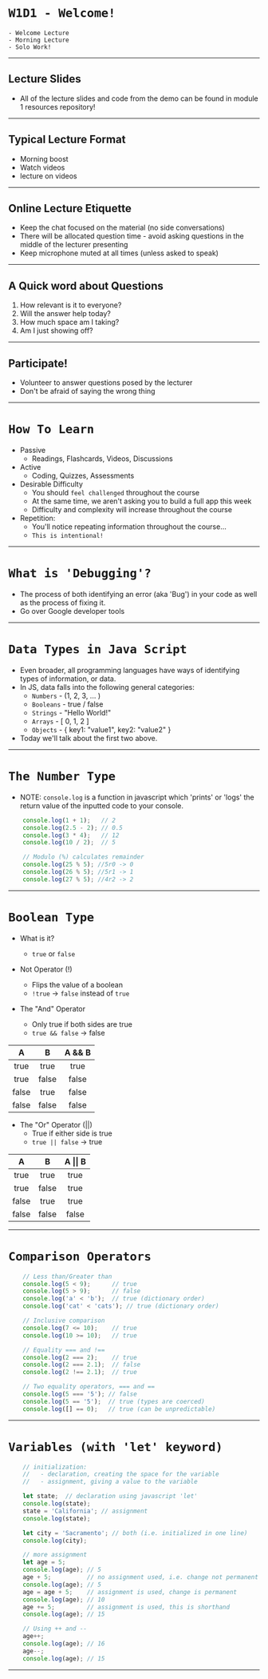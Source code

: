 # `W1D1 - Welcome!`
    - Welcome Lecture
    - Morning Lecture
    - Solo Work!
---

## Lecture Slides

- All of the lecture slides and code from the demo can be found in module 1 resources repository!

---
## Typical Lecture Format

- Morning boost
- Watch videos 
- lecture on videos

---

## Online Lecture Etiquette

- Keep the chat focused on the material (no side conversations)
- There will be allocated question time - avoid asking questions in the middle of the lecturer presenting
- Keep microphone muted at all times (unless asked to speak)

---

## A Quick word about Questions

1. How relevant is it to everyone?
2. Will the answer help today?
3. How much space am I taking?
4. Am I just showing off?

---

## Participate!

- Volunteer to answer questions posed by the lecturer
- Don't be afraid of saying the wrong thing

---

# `How To Learn`
- Passive
    - Readings, Flashcards, Videos, Discussions
- Active
    - Coding, Quizzes, Assessments
- Desirable Difficulty
    - You should `feel challenged` throughout the course
    - At the same time, we aren't asking you to build a full app this week
    - Difficulty and complexity will increase throughout the course
-  Repetition:
    - You'll notice repeating information throughout the course...
    - `This is intentional! `
---
# `What is 'Debugging'?`
- The process of both identifying an error (aka 'Bug') in your code 
as well as the process of fixing it. 
- Go over Google developer tools

---
# `Data Types in Java Script`
- Even broader, all programming languages have ways of identifying types of information, or data. 
- In JS, data falls into the following general categories:
  - `Numbers` - (1, 2, 3, ... )
  - `Booleans` - true / false
  - `Strings` - "Hello World!"
  - `Arrays` - [ 0, 1, 2 ]
  - `Objects` - { key1: "value1", key2: "value2" }
- Today we'll talk about the first two above. 

---
# `The Number Type`  
- NOTE: `console.log` is a function in javascript which 'prints' or 'logs' the return value of the inputted code to your console.

```javascript
    console.log(1 + 1);   // 2
    console.log(2.5 - 2); // 0.5
    console.log(3 * 4);   // 12 
    console.log(10 / 2);  // 5

    // Modulo (%) calculates remainder 
    console.log(25 % 5); //5r0 -> 0
    console.log(26 % 5); //5r1 -> 1
    console.log(27 % 5); //4r2 -> 2
```
---
# `Boolean Type`
- What is it?
    - `true` or `false` 

- Not Operator (!)
    - Flips the value of a boolean
    - `!true` -> `false` instead of `true`

- The "And" Operator
    - Only true if both sides are true
    - `true && false` -> false

| A     | B     | A && B |
|:-----:|:-----:|:------:|
| true  | true  | true   |
| true  | false | false  |
| false | true  | false  |
| false | false | false  |


- The "Or" Operator (||)
    - True if either side is true
    - `true || false` -> true
    

| A     | B     | A \|\| B |
|:-----:|:-----:|:------:|
| true  | true  | true   |
| true  | false | true   |
| false | true  | true   |
| false | false | false  |

---
# `Comparison Operators`

```javascript
    // Less than/Greater than
    console.log(5 < 9);      // true
    console.log(5 > 9);      // false
    console.log('a' < 'b');  // true (dictionary order)
    console.log('cat' < 'cats'); // true (dictionary order)

    // Inclusive comparison
    console.log(7 <= 10);    // true
    console.log(10 >= 10);   // true 

    // Equality === and !==
    console.log(2 === 2);    // true
    console.log(2 === 2.1);  // false
    console.log(2 !== 2.1);  // true

    // Two equality operators, === and ==
    console.log(5 === '5'); // false
    console.log(5 == '5');  // true (types are coerced)
    console.log([] == 0);   // true (can be unpredictable)
```
---
# `Variables (with 'let' keyword)`

```javascript
    // initialization:
    //   - declaration, creating the space for the variable
    //   - assignment, giving a value to the variable

    let state;  // declaration using javascript 'let'
    console.log(state);
    state = 'California'; // assignment
    console.log(state);

    let city = 'Sacramento'; // both (i.e. initialized in one line)
    console.log(city);

    // more assignment
    let age = 5;
    console.log(age); // 5
    age + 5;          // no assignment used, i.e. change not permanent
    console.log(age); // 5
    age = age + 5;    // assignment is used, change is permanent
    console.log(age); // 10
    age += 5;         // assignment is used, this is shorthand
    console.log(age); // 15

    // Using ++ and -- 
    age++;
    console.log(age); // 16
    age--;
    console.log(age); // 15
```

---